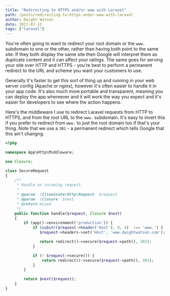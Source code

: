 ```yaml
---
title: "Redirecting to HTTPS and/or www with Laravel"
path: /posts/redirecting-to-https-andor-www-with-laravel
author: Dwight Watson
date: 2017-07-12
tags: ["laravel"]
---
```


You're often going to want to redirect your root domain or the `www.` subdomain to one or the other, rather than having both point to the same site. If they both display the same site then Google will interpret them as duplicate content and it can affect your ratings. The same goes for serving your site over HTTP and HTTPS - you're best to perform a permanent redirect to the URL and scheme you want your customers to use.

Generally it's faster to get this sort of thing up and running in your web server config (Apache or nginx), however it's often easier to handle it in your app code. It's also much more portable and transparent, meaning you can deploy the app whereever and it will work the way you expect and it's easier for developers to see where the action happens.

Here's the middleware I use to redirect Laravel requests from HTTP to HTTPS, and from the root URL to the `www.` subdomain. It's easy to invert this if you prefer to redirect from `www.` to just the root domain too if that's your thing. Note that we use a `301` - a permanent redirect which tells Google that this ain't changng.

```php
<?php

namespace App\Http\Middleware;

use Closure;

class SecureRequest
{
    /**
     * Handle an incoming request.
     *
     * @param  \Illuminate\Http\Request  $request
     * @param  \Closure  $next
     * @return mixed
     */
    public function handle($request, Closure $next)
    {
        if (app()->environment('production')) {
            if (substr($request->header('Host'), 0, 4)  !== 'www.') {
               $request->headers->set('Host', 'www.dwightwatson.com');

               return redirect()->secure($request->path(), 301);
            }

            if (! $request->secure()) {
                return redirect()->secure($request->path(), 301);
            }
        }

        return $next($request);
    }
}
```
